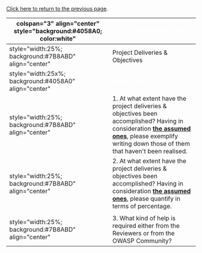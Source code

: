 [Click here to return to the previous
page](Project_Information:template_Testing_Guide_3.0 "wikilink").

| colspan="3" align="center" style="background:\#4058A0; color:white" | <font color="white">**50% REVIEW PROCESS**                                                                                                                                                                                                          |
| ------------------------------------------------------------------- | --------------------------------------------------------------------------------------------------------------------------------------------------------------------------------------------------------------------------------------------------- |
| style="width:25%; background:\#7B8ABD" align="center"               | Project Deliveries & Objectives                                                                                                                                                                                                                     |
| style="width:25x%; background:\#4058A0" align="center"              | <font color="white">**QUESTIONS**                                                                                                                                                                                                                   |
| style="width:25%; background:\#7B8ABD" align="center"               | 1\. At what extent have the project deliveries & objectives been accomplished? Having in consideration [**the assumed ones**](OWASP_Testing_Project_v3_Roadmap "wikilink"), please exemplify writing down those of them that haven't been realised. |
| style="width:25%; background:\#7B8ABD" align="center"               | 2\. At what extent have the project deliveries & objectives been accomplished? Having in consideration [**the assumed ones**](OWASP_Testing_Project_v3_Roadmap "wikilink"), please quantify in terms of percentage.                                 |
|                                                                     |                                                                                                                                                                                                                                                     |
| style="width:25%; background:\#7B8ABD" align="center"               | 3\. What kind of help is required either from the Reviewers or from the OWASP Community?                                                                                                                                                            |